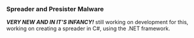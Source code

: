 ### Spreader and Presister Malware

***VERY NEW AND IN IT'S INFANCY!***
still working on development for this, working on creating a spreader in C#, using the .NET framework.

